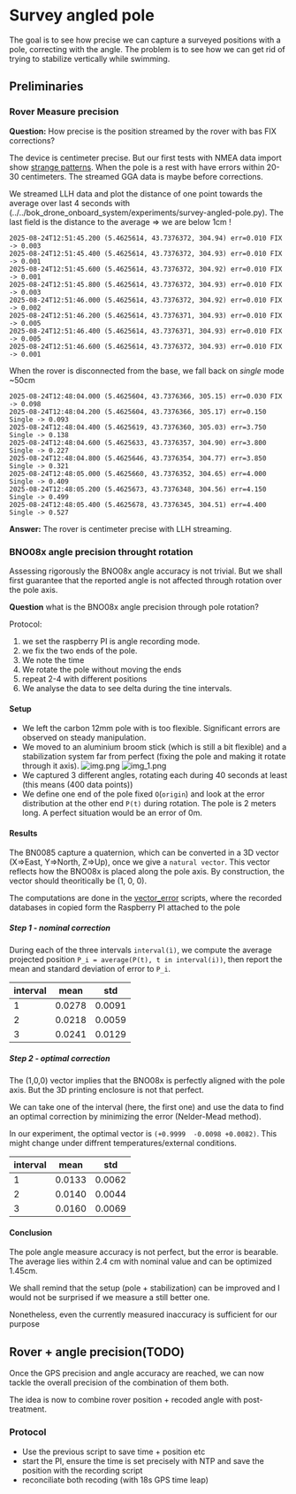 # Survey angled pole

The goal is to see how precise we can capture a surveyed positions with a pole, correcting with the angle.
The problem is to see how we can get rid of trying to stabilize vertically while swimming.

## Preliminaries
### Rover Measure precision
**Question:** How precise is the position streamed by the rover with bas FIX corrections?

The device is centimeter precise. But our first tests with NMEA data import show
[strange patterns](../img.png). When the pole is a rest with have errors within 20-30 centimeters. The streamed GGA data is maybe before corrections.

We streamed LLH data and plot the distance of one point towards the average over last 4 seconds  with (../../bok_drone_onboard_system/experiments/survey-angled-pole.py).
The last field is the distance to the average => we are below 1cm !
```
2025-08-24T12:51:45.200 (5.4625614, 43.7376372, 304.94) err=0.010 FIX -> 0.003
2025-08-24T12:51:45.400 (5.4625614, 43.7376372, 304.93) err=0.010 FIX -> 0.001
2025-08-24T12:51:45.600 (5.4625614, 43.7376372, 304.92) err=0.010 FIX -> 0.001
2025-08-24T12:51:45.800 (5.4625614, 43.7376372, 304.93) err=0.010 FIX -> 0.003
2025-08-24T12:51:46.000 (5.4625614, 43.7376372, 304.92) err=0.010 FIX -> 0.002
2025-08-24T12:51:46.200 (5.4625614, 43.7376371, 304.93) err=0.010 FIX -> 0.005
2025-08-24T12:51:46.400 (5.4625614, 43.7376371, 304.93) err=0.010 FIX -> 0.005
2025-08-24T12:51:46.600 (5.4625614, 43.7376372, 304.93) err=0.010 FIX -> 0.001
```

When the rover is disconnected from the base, we fall back on *single* mode ~50cm
```
2025-08-24T12:48:04.000 (5.4625604, 43.7376366, 305.15) err=0.030 FIX -> 0.098
2025-08-24T12:48:04.200 (5.4625604, 43.7376366, 305.17) err=0.150 Single -> 0.093
2025-08-24T12:48:04.400 (5.4625619, 43.7376360, 305.03) err=3.750 Single -> 0.138
2025-08-24T12:48:04.600 (5.4625633, 43.7376357, 304.90) err=3.800 Single -> 0.227
2025-08-24T12:48:04.800 (5.4625646, 43.7376354, 304.77) err=3.850 Single -> 0.321
2025-08-24T12:48:05.000 (5.4625660, 43.7376352, 304.65) err=4.000 Single -> 0.409
2025-08-24T12:48:05.200 (5.4625673, 43.7376348, 304.56) err=4.150 Single -> 0.499
2025-08-24T12:48:05.400 (5.4625678, 43.7376345, 304.51) err=4.400 Single -> 0.527
```
**Answer:** The rover is centimeter precise with LLH streaming.

### BNO08x angle precision throught rotation
Assessing rigorously the BNO08x angle accuracy is not trivial. But we shall first guarantee that the reported angle is not affected through rotation over the pole axis.

**Question** what is the BNO08x angle precision through pole rotation?

Protocol:
1. we set the raspberry PI is angle recording mode.
2. we fix the two ends of the pole.
3. We note the time
4. We rotate the pole without moving the ends
5. repeat 2-4 with different positions
6. We analyse the data to see delta during the tine intervals.

#### Setup
* We left the carbon 12mm pole with is too flexible. Significant errors are observed on steady manipulation.
* We moved to an aluminium broom stick (which is still a bit flexible) and a stabilization system far from perfect (fixing the pole and making it rotate through it axis).
![img.png](images/img.png)
![img_1.png](images/img_1.png)
* We captured 3 different angles, rotating each during 40 seconds at least (this means (400 data points))
* We define one end of the pole fixed `O`(`origin`) and look at the error distribution at the other end `P(t)` during rotation. The pole is 2 meters long. A perfect situation would be an error of 0m.

#### Results
The BN0085 capture a quaternion, which can be converted in a 3D vector (X=>East, Y=>North, Z=>Up), once we give a `natural vector`.
This vector reflects how the BNO08x is placed along the pole axis. By construction, the vector should theoritically be (1, 0, 0).

The computations are done in the [vector_error](../../bok_drone_onboard_system/experiments/vector_error.py) scripts, where the recorded databases in copied form the Raspberry PI attached to the pole

##### Step 1 - nominal correction
During each of the three intervals `interval(ì)`, we compute the average projected position `P_i = average(P(t), t in interval(i))`, then report the mean and standard deviation of error to `P_i`.

| interval | mean   | std     |
|----------|--------|---------|
| 1        | 0.0278 | 0.0091  |
| 2        | 0.0218 | 0.0059  |
| 3        | 0.0241 | 0.0129  |

##### Step 2 - optimal correction

The (1,0,0) vector implies that the BNO08x is perfectly aligned with the pole axis. But the 3D printing enclosure is not that perfect.

We can take one of the interval (here, the first one) and use the data to find an optimal correction by minimizing the error (Nelder-Mead method).

In our experiment, the optimal vector is `(+0.9999	-0.0098	+0.0082)`. This might change under diffrent temperatures/external conditions.

| interval | mean     | std    |
|----------|----------|--------|
| 1        | 0.0133   | 0.0062 |
| 2        | 0.0140   | 0.0044 |
| 3        | 0.0160   | 0.0069 |

#### Conclusion

The pole angle measure accuracy is not perfect, but the error is bearable.
The average lies within 2.4 cm with nominal value and can be optimized 1.45cm.

We shall remind that the setup (pole + stabilization) can be improved and I would not be surprised if we measure a still better one.

Nonetheless, even the currently measured inaccuracy is sufficient for our purpose 

## Rover + angle precision(TODO)
Once the GPS precision and angle accuracy are reached, we can now tackle the overall precision of the combination of them both.

The idea is now to combine rover position + recoded angle with post-treatment.

### Protocol
- Use the previous script to save time + position etc
- start the PI, ensure the time is set precisely with NTP and save the position with the recording script
- reconciliate both recoding (with 18s GPS time leap)